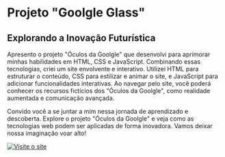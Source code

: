 <h1>Projeto "Goolgle Glass"</h1>
<h2><strong>Explorando a Inovação Futurística</strong></h2>
<p>Apresento o projeto "Óculos da Goolgle" que desenvolvi para aprimorar minhas habilidades em HTML, CSS e JavaScript. Combinando essas tecnologias, criei um site envolvente e interativo. Utilizei HTML para estruturar o conteúdo, CSS para estilizar e animar o site, e JavaScript para adicionar funcionalidades interativas. Ao navegar pelo site, você poderá conhecer os recursos fictícios dos "Óculos da Goolgle", como realidade aumentada e comunicação avançada.</p>
<p>Convido você a se juntar a mim nessa jornada de aprendizado e descoberta. Explore o projeto "Óculos da Goolgle" e veja como as tecnologias web podem ser aplicadas de forma inovadora. Vamos deixar nossa imaginação voar alto!</p>

[![Visite o site](https://example.com/button.png)](https://example.com)
